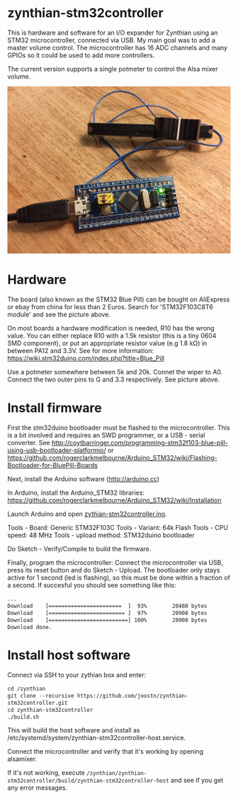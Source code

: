 # zynthian-stm32controller
This is hardware and software for an I/O expander for Zynthian using an STM32 microcontroller, connected via USB. My main goal was to add a master volume control. The microcontroller has 16 ADC channels and many GPIOs so it could be used to add more controllers.

The current version supports a single potmeter to control the Alsa mixer volume.

![Image](doc/hardware.jpg)

# Hardware
The board (also known as the STM32 Blue Pill) can be bought on AliExpress or ebay from china for less than 2 Euros. Search for 'STM32F103C8T6 module' and see the picture above.

On most boards a hardware modification is needed, R10 has the wrong value. You can either replace R10 with a 1.5k  resistor (this is a tiny 0604 SMD component), or put an appropriate resistor value (e.g 1.8 kΩ) in between PA12 and 3.3V. See for more information: https://wiki.stm32duino.com/index.php?title=Blue_Pill

Use a potmeter somewhere between 5k and 20k. Connet the wiper to A0. Connect the two outer pins to G and 3.3 respectively. See picture above.

# Install firmware
First the stm32duino bootloader must be flashed to the microcontroller. This is a bit involved and requires an SWD programmer, or a USB - serial converter. See 
http://coytbarringer.com/programming-stm32f103-blue-pill-using-usb-bootloader-platformio/
or
https://github.com/rogerclarkmelbourne/Arduino_STM32/wiki/Flashing-Bootloader-for-BluePill-Boards

Next, install the Arduino software (http://arduino.cc)

In Arduino, install the Arduino_STM32 libraries:
https://github.com/rogerclarkmelbourne/Arduino_STM32/wiki/Installation

Launch Arduino and open [zythian-stm32controller.ino](./firmware/zythian-stm32controller/zythian-stm32controller.ino).

Tools - Board: Generic STM32F103C
Tools - Variant: 64k Flash
Tools - CPU speed: 48 MHz
Tools - upload method: STM32duino bootloader

Do Sketch - Verify/Compile to build the firmware.

Finally, program the microcontroller: Connect the microcontroller via USB, press its reset button and do Sketch - Upload. The bootloader only stays active for 1 second (led is flashing), so this must be done within a fraction of a second. If succesful you should see something like this:
```
...
Download	[=======================  ]  93%        20480 bytes
Download	[======================== ]  97%        20908 bytes
Download	[=========================] 100%        20908 bytes
Download done.
```

# Install host software
Connect via SSH to your zythian box and enter:

```
cd /zynthian
git clone --recursive https://github.com/joostn/zynthian-stm32controller.git
cd zynthian-stm32controller
./build.sh
```

This will build the host software and install as /etc/systemd/system/zynthian-stm32controller-host.service.

Connect the microcontroller and verify that it's working by opening alsamixer.

If it's not working, execute  ```/zynthian/zynthian-stm32controller/build/zynthian-stm32controller-host``` and see if you get any error messages.